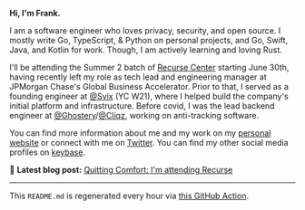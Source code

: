 **Hi, I'm Frank.**

I am a software engineer who loves privacy, security, and open source. I mostly write Go, TypeScript, & Python on personal projects, and Go, Swift, Java, and Kotlin for work. Though, I am actively learning and loving Rust.

I'll be attending the Summer 2 batch of [Recurse Center](https://github.com/recursecenter) starting June 30th, having recently left my role as tech lead and engineering manager at JPMorgan Chase's Global Business Accelerator. Prior to that, I served as a founding engineer at [@Svix](https://github.com/svix) (YC W21), where I helped build the company's initial platform and infrastructure. Before covid, I was the lead backend engineer at [@Ghostery](https://github.com/ghostery)/[@Cliqz](https://github.com/cliqz), working on anti-tracking software.

You can find more information about me and my work on my [personal website](https://frankchiarulli.com) or connect with me on [Twitter](https://twitter.com/_fcjr). You can find my other social media profiles on [keybase](https://keybase.io/fcjr).

📝 **Latest blog post:** [Quitting Comfort: I'm attending Recurse](https://frankchiarulli.com/blog/attending-recurse/)



---

This `README.md` is regenerated every hour via [this GitHub Action](https://github.com/fcjr/fcjr/blob/master/.github/workflows/ci.yml).
